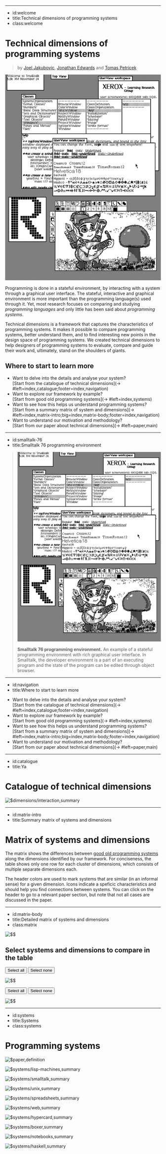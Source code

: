 ----------------------------------------------------------------------------------------------------
- id:welcome
- title:Technical dimensions of programming systems
- class:welcome

# Technical dimensions of programming systems

> by [Joel Jakubovic](https://programmingmadecomplicated.wordpress.com/), [Jonathan Edwards](https://alarmingdevelopment.org/) and [Tomas Petricek](https://tomasp.net)

[![A screenshot of the Smalltalk 76 programming environment](img/smalltalk-76.png)](#image=index,smalltalk-76)

Programming is done in a stateful environment, by interacting with a system through a
graphical user interface. The stateful, interactive and graphical environment is more
important than the programming language(s) used through it. Yet, most research focuses on comparing and 
studying _programming languages_ and only little has been said about _programming systems_.

Technical dimensions is a framework that captures the characteristics of programming
systems. It makes it possible to compare programming systems, better understand them, 
and to find interesting new points in the design space of programming systems.
We created technical dimensions to help designers of programming systems to evaluate,
compare and guide their work and, ultimately, stand on the shoulders of giants.

## Where to start to learn more

- Want to delve into the details and analyse your system?  
  [Start from the catalogue of technical dimensions](-> #left=index,catalogue;footer=index,navigation)
- Want to explore our framework by example?  
  [Start from good old programming systems](-> #left=index,systems)
- Want to see how this helps us understand programming systems?  
  [Start from a summary matrix of system and dimensions](-> #left=index,matrix-intro;big=index,matrix-body;footer=index,navigation)
- Want to understand our motivation and methodology?  
  [Start from our paper about technical dimensions](-> #left=paper,main)

----------------------------------------------------------------------------------------------------
- id:smalltalk-76
- title:Smalltalk 76 programming environment

> ![A screenshot of the Smalltalk 76 programming environment](img/smalltalk-76.png)
> 
> **Smalltalk 76 programming environment.** An example of a stateful programming environment with 
> rich graphical user interface. In Smalltalk, the developer environment is a part of an executing 
> program and the state of the program can be edited through object browser. 

----------------------------------------------------------------------------------------------------
- id:navigation
- title:Where to start to learn more

<div>

- Want to delve into the details and analyse your system?  
  [Start from the catalogue of technical dimensions](-> #left=index,catalogue;footer=index,navigation)
- Want to explore our framework by example?  
  [Start from good old programming systems](-> #left=index,systems)
- Want to see how this helps us understand programming systems?  
  [Start from a summary matrix of system and dimensions](-> #left=index,matrix-intro;big=index,matrix-body;footer=index,navigation)
- Want to understand our motivation and methodology?  
  [Start from our paper about technical dimensions](-> #left=paper,main)

</div>

----------------------------------------------------------------------------------------------------
- id:catalogue
- title:Ya

# Catalogue of technical dimensions

![$dimensions/interaction,summary](#left=.;right=dimensions/interaction,index)

----------------------------------------------------------------------------------------------------
- id:matrix-intro
- title:Summary matrix of systems and dimensions

# Matrix of systems and dimensions

The matrix shows the differences between [good old programming systems](#left=index,systems) 
along the dimensions identified by our framework. For conciseness, the table shows only one 
row for each cluster of dimensions, which consists of multiple separate dimensions each.

The header colors are used to mark systems that are similar (in an informal sense) 
for a given dimension. Icons indicate a speficic characteristics and should help you
find connections between systems. You can click on the header to go to a relevant 
paper section, but note that not all cases are discussed in the paper. 

----------------------------------------------------------------------------------------------------
- id:matrix-body
- title:Detailed matrix of systems and dimensions
- class:matrix

![$$](matrix-table)

## Select systems and dimensions to compare in the table

<div class="checksgroup">
<div class="checks">

<p>
<button onclick="[...document.getElementsByClassName('csys')].forEach(function(e) { e.checked=true; if (e.onchange) e.onchange(); });">Select all</button> 
<button onclick="[...document.getElementsByClassName('csys')].forEach(function(e) { e.checked=false; if (e.onchange) e.onchange(); });">Select none</button> 
</p>

![$$](matrix-syschecks)

</div>
<div class="checks">

<p>
<button onclick="[...document.getElementsByClassName('cdim')].forEach(function(e) { e.checked=true; if (e.onchange) e.onchange(); });">Select all</button> 
<button onclick="[...document.getElementsByClassName('cdim')].forEach(function(e) { e.checked=false; if (e.onchange) e.onchange(); });">Select none</button> 
</p>

![$$](matrix-dimchecks)

</div>
</div>

----------------------------------------------------------------------------------------------------
- id:systems
- title:Systems
- class:systems

# Programming systems

![$paper,definition](#left=.;right=paper,programming-systems)

![$systems/lisp-machines,summary](#left=.;right=systems/lisp-machines,index)

![$systems/smalltalk,summary](#left=.;right=systems/smalltalk,index)

![$systems/unix,summary](#left=.;right=systems/unix,index)

![$systems/spreadsheets,summary](#left=.;right=systems/spreadsheets,index)

![$systems/web,summary](#left=.;right=systems/web,index)

![$systems/hypercard,summary](#left=.;right=systems/hypercard,index)

![$systems/boxer,summary](#left=.;right=systems/boxer,index)

![$systems/notebooks,summary](#left=.;right=systems/notebooks,index)

![$systems/haskell,summary](#left=.;right=systems/haskell,index)
